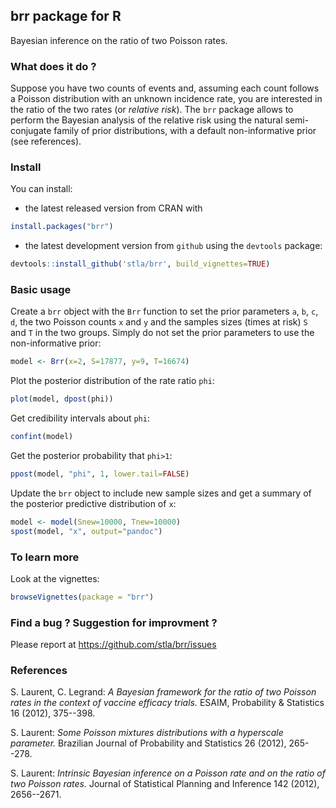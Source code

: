 ## brr package for R
Bayesian inference on the ratio of two Poisson rates.

### What does it do ? ###

Suppose you have two counts of events and, assuming each count follows a Poisson distribution with an unknown incidence rate, you are interested in the ratio of the two rates (or *relative risk*).  The `brr` package allows to perform the Bayesian analysis of the relative risk using the natural semi-conjugate family of prior distributions, with a default non-informative prior  (see references).


### Install ###

You can install:

- the latest released version from CRAN with 

```r
install.packages("brr")
```

- the latest development version from `github` using the `devtools` package:

```r
devtools::install_github('stla/brr', build_vignettes=TRUE)
```

### Basic usage ###

Create a `brr` object with the `Brr` function to set the prior parameters `a`, `b`, `c`, `d`, the two Poisson counts `x` and `y` and the samples sizes (times at risk) `S` and `T` in the two groups. Simply do not set the prior parameters to use the non-informative prior:

```r
model <- Brr(x=2, S=17877, y=9, T=16674)
``` 

Plot the posterior distribution of the rate ratio `phi`:

```r
plot(model, dpost(phi))
```

Get credibility intervals about `phi`:

```r
confint(model)
```

Get the posterior probability that `phi>1`:

```r
ppost(model, "phi", 1, lower.tail=FALSE)
```

Update the `brr` object to include new sample sizes and get a summary of the posterior predictive distribution of `x`:

```r
model <- model(Snew=10000, Tnew=10000)
spost(model, "x", output="pandoc")
```

### To learn more ###

Look at the vignettes:

```r
browseVignettes(package = "brr")
```

### Find a bug ? Suggestion for improvment ?

Please report at https://github.com/stla/brr/issues

### References ###

S. Laurent, C. Legrand: *A Bayesian framework for the ratio of two Poisson rates in the context of vaccine efficacy trials.* ESAIM, Probability \& Statistics 16 (2012), 375--398.

S. Laurent: *Some Poisson mixtures  distributions with a hyperscale parameter.* Brazilian Journal of Probability and Statistics 26 (2012), 265--278.

S. Laurent: *Intrinsic Bayesian inference on a Poisson rate and on the ratio of two Poisson rates.* Journal of Statistical Planning and Inference 142 (2012), 2656--2671.
